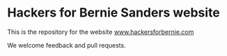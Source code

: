 # Hackers for Bernie Sanders website
This is the repository for the website www.hackersforbernie.com

We welcome feedback and pull requests.
